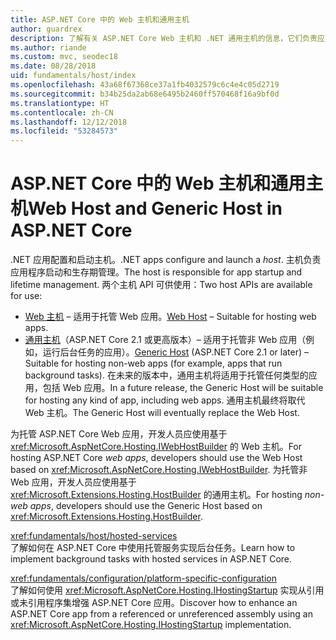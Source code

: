 ```yaml
---
title: ASP.NET Core 中的 Web 主机和通用主机
author: guardrex
description: 了解有关 ASP.NET Core Web 主机和 .NET 通用主机的信息，它们负责应用启动和生存期管理。
ms.author: riande
ms.custom: mvc, seodec18
ms.date: 08/28/2018
uid: fundamentals/host/index
ms.openlocfilehash: 43a68f67368ce37a1fb4032579c6c4e4c05d2719
ms.sourcegitcommit: b34b25da2ab68e6495b2460ff570468f16a9bf0d
ms.translationtype: HT
ms.contentlocale: zh-CN
ms.lasthandoff: 12/12/2018
ms.locfileid: "53284573"
---
```

# <a name="web-host-and-generic-host-in-aspnet-core"></a><span data-ttu-id="98852-103">ASP.NET Core 中的 Web 主机和通用主机</span><span class="sxs-lookup"><span data-stu-id="98852-103">Web Host and Generic Host in ASP.NET Core</span></span>

<span data-ttu-id="98852-104">.NET 应用配置和启动主机。</span><span class="sxs-lookup"><span data-stu-id="98852-104">.NET apps configure and launch a *host*.</span></span> <span data-ttu-id="98852-105">主机负责应用程序启动和生存期管理。</span><span class="sxs-lookup"><span data-stu-id="98852-105">The host is responsible for app startup and lifetime management.</span></span> <span data-ttu-id="98852-106">两个主机 API 可供使用：</span><span class="sxs-lookup"><span data-stu-id="98852-106">Two host APIs are available for use:</span></span>

* <span data-ttu-id="98852-107">[Web 主机](xref:fundamentals/host/web-host) &ndash; 适用于托管 Web 应用。</span><span class="sxs-lookup"><span data-stu-id="98852-107">[Web Host](xref:fundamentals/host/web-host) &ndash; Suitable for hosting web apps.</span></span>
* <span data-ttu-id="98852-108">[通用主机](xref:fundamentals/host/generic-host)（ASP.NET Core 2.1 或更高版本）&ndash; 适用于托管非 Web 应用（例如，运行后台任务的应用）。</span><span class="sxs-lookup"><span data-stu-id="98852-108">[Generic Host](xref:fundamentals/host/generic-host) (ASP.NET Core 2.1 or later) &ndash; Suitable for hosting non-web apps (for example, apps that run background tasks).</span></span> <span data-ttu-id="98852-109">在未来的版本中，通用主机将适用于托管任何类型的应用，包括 Web 应用。</span><span class="sxs-lookup"><span data-stu-id="98852-109">In a future release, the Generic Host will be suitable for hosting any kind of app, including web apps.</span></span> <span data-ttu-id="98852-110">通用主机最终将取代 Web 主机。</span><span class="sxs-lookup"><span data-stu-id="98852-110">The Generic Host will eventually replace the Web Host.</span></span>

<span data-ttu-id="98852-111">为托管 ASP.NET Core Web 应用，开发人员应使用基于 <xref:Microsoft.AspNetCore.Hosting.IWebHostBuilder> 的 Web 主机。</span><span class="sxs-lookup"><span data-stu-id="98852-111">For hosting ASP.NET Core *web apps*, developers should use the Web Host based on <xref:Microsoft.AspNetCore.Hosting.IWebHostBuilder>.</span></span> <span data-ttu-id="98852-112">为托管非 Web 应用，开发人员应使用基于 <xref:Microsoft.Extensions.Hosting.HostBuilder> 的通用主机。</span><span class="sxs-lookup"><span data-stu-id="98852-112">For hosting *non-web apps*, developers should use the Generic Host based on <xref:Microsoft.Extensions.Hosting.HostBuilder>.</span></span>

<xref:fundamentals/host/hosted-services>  
<span data-ttu-id="98852-113">了解如何在 ASP.NET Core 中使用托管服务实现后台任务。</span><span class="sxs-lookup"><span data-stu-id="98852-113">Learn how to implement background tasks with hosted services in ASP.NET Core.</span></span>

<xref:fundamentals/configuration/platform-specific-configuration>  
<span data-ttu-id="98852-114">了解如何使用 <xref:Microsoft.AspNetCore.Hosting.IHostingStartup> 实现从引用或未引用程序集增强 ASP.NET Core 应用。</span><span class="sxs-lookup"><span data-stu-id="98852-114">Discover how to enhance an ASP.NET Core app from a referenced or unreferenced assembly using an <xref:Microsoft.AspNetCore.Hosting.IHostingStartup> implementation.</span></span>
